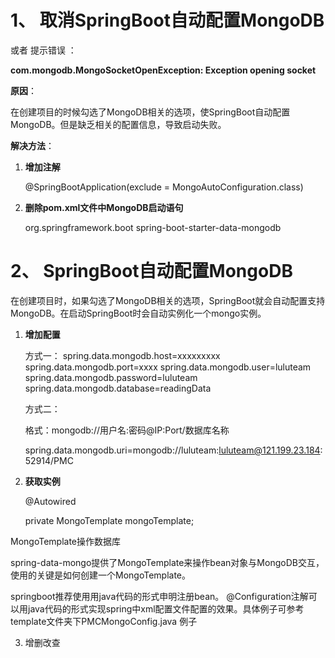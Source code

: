 # 1、 取消SpringBoot自动配置MongoDB

或者 提示错误 ：

**com.mongodb.MongoSocketOpenException: Exception opening socket**

**原因**：

在创建项目的时候勾选了MongoDB相关的选项，使SpringBoot自动配置MongoDB。但是缺乏相关的配置信息，导致启动失败。

**解决方法**：

1. **增加注解**
	
	 @SpringBootApplication(exclude = MongoAutoConfiguration.class)
 
2. **删除pom.xml文件中MongoDB启动语句**

	<dependency>
            <groupId>org.springframework.boot</groupId>
            <artifactId>spring-boot-starter-data-mongodb</artifactId>
	</dependency>



# 2、 SpringBoot自动配置MongoDB

在创建项目时，如果勾选了MongoDB相关的选项，SpringBoot就会自动配置支持MongoDB。在启动SpringBoot时会自动实例化一个mongo实例。

1. **增加配置**

	方式一：
	spring.data.mongodb.host=xxxxxxxxx
	spring.data.mongodb.port=xxxx
	spring.data.mongodb.user=luluteam
	spring.data.mongodb.password=luluteam
	spring.data.mongodb.database=readingData 

	方式二：
	
	格式：mongodb://用户名:密码@IP:Port/数据库名称
	
	spring.data.mongodb.uri=mongodb://luluteam:luluteam@121.199.23.184:52914/PMC


2. **获取实例**

    @Autowired 

    private MongoTemplate mongoTemplate;

MongoTemplate操作数据库

spring-data-mongo提供了MongoTemplate来操作bean对象与MongoDB交互，使用的关键是如何创建一个MongoTemplate。

springboot推荐使用用java代码的形式申明注册bean。 
@Configuration注解可以用java代码的形式实现spring中xml配置文件配置的效果。具体例子可参考 template文件夹下PMCMongoConfig.java 例子

3. 增删改查